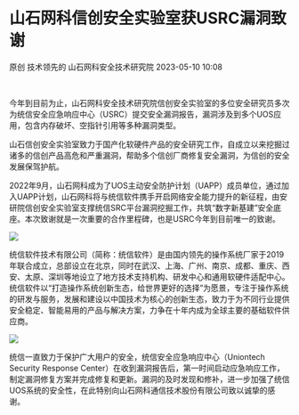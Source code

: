 #  山石网科信创安全实验室获USRC漏洞致谢   
原创 技术领先的  山石网科安全技术研究院   2023-05-10 10:08  
  
‍  
  
‍今年到目前为止，山石网科安全技术研究院信创安全实验室的多位安全研究员多次为统信安全应急响应中心（USRC）提交安全漏洞报告，漏洞涉及到多个UOS应用，包含内存破坏、空指针引用等多种漏洞类型。  
  
山石信创安全实验室致力于国产化软硬件产品的安全研究工作，自成立以来挖掘过诸多的信创产品高危和严重漏洞，帮助多个信创厂商修复安全漏洞，为信创的安全发展保驾护航。  
  
2022年9月，山石网科成为了UOS主动安全防护计划（UAPP）成员单位，通过加入UAPP计划，山石网科将与统信软件携手开启网络安全能力提升的新征程，由安研院信创安全实验室支撑统信SRC平台漏洞挖掘工作，共筑“数字新基建”安全底座。本次致谢就是一次重要的合作里程碑，也是USRC今年到目前唯一的致谢。  
  
  
![](https://mmbiz.qpic.cn/mmbiz_png/Gw8FuwXLJnSdlevO71fQElHoeuK7icgibzggdzGDaeB6N0yLz5ic9vStG8TsibYQUFia2Zzfo7gYEEIeN5mXFQay0NA/640?wx_fmt=png "")  
  
  
统信软件技术有限公司（简称：统信软件）是由国内领先的操作系统厂家于2019年联合成立，总部设立在北京，同时在武汉、上海、广州、南京、成都、重庆、西安、太原、深圳等地设立了地方技术支持机构、研发中心和通用软硬件适配中心。统信软件以“打造操作系统创新生态，给世界更好的选择”为愿景，专注于操作系统的研发与服务，发展和建设以中国技术为核心的创新生态，致力于为不同行业提供安全稳定、智能易用的产品与解决方案，力争在十年内成为全球主要的基础软件供应商。  
  
  
![](https://mmbiz.qpic.cn/mmbiz_jpg/Gw8FuwXLJnSdlevO71fQElHoeuK7icgibzic7Ocueoib9RVdOdVzlgTxbSLWsM7JEACjkZVhB0ROrJEKuxz0IpzJiaw/640?wx_fmt=jpeg "")  
  
  
统信一直致力于保护广大用户的安全，统信安全应急响应中心（Uniontech Security Response Center）在收到漏洞报告后，第一时间启动应急响应工作，制定漏洞修复方案并完成修复和更新。漏洞的及时发现和修补，进一步加强了统信UOS系统的安全性，在此特别向山石网科通信技术股份有限公司致以诚挚的感谢。  
  
  
  
‍  
  
‍  
  
